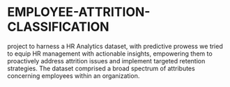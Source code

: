 # EMPLOYEE-ATTRITION-CLASSIFICATION
project to harness a HR Analytics dataset, with predictive prowess we tried to equip HR management with actionable insights, empowering them to proactively address attrition issues and implement targeted retention strategies. The dataset comprised a broad spectrum of attributes concerning employees within an organization. 
